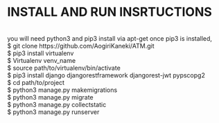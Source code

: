 <h1>INSTALL AND RUN INSRTUCTIONS </h1> <br />
you will need python3 and pip3 install via apt-get once pip3 is installed,  <br />
$ git clone https://github.com/AogiriKaneki/ATM.git <br />
$ pip3 install virtualenv <br />
$ Virtualenv venv_name <br />
$ source path/to/virtualenv/bin/activate <br />
$ pip3 install django djangorestframework djangorest-jwt pypscopg2 <br />
$ cd path/to/project <br />
$ python3 manage.py makemigrations <br />
$ python3 manage.py migrate <br />
$ python3 manage.py collectstatic <br />
$ python3 manage.py runserver <br />

